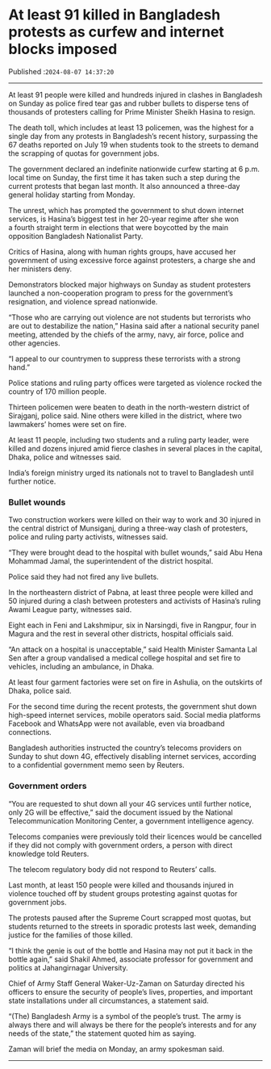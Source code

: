 # At least 91 killed in Bangladesh protests as curfew and internet blocks imposed

Published :`2024-08-07 14:37:20`

---

At least 91 people were killed and hundreds injured in clashes in Bangladesh on Sunday as police fired tear gas and rubber bullets to disperse tens of thousands of protesters calling for Prime Minister Sheikh Hasina to resign.

The death toll, which includes at least 13 policemen, was the highest for a single day from any protests in Bangladesh’s recent history, surpassing the 67 deaths reported on July 19 when students took to the streets to demand the scrapping of quotas for government jobs.

The government declared an indefinite nationwide curfew starting at 6 p.m. local time on Sunday, the first time it has taken such a step during the current protests that began last month. It also announced a three-day general holiday starting from Monday.

The unrest, which has prompted the government to shut down internet services, is Hasina’s biggest test in her 20-year regime after she won a fourth straight term in elections that were boycotted by the main opposition Bangladesh Nationalist Party.

Critics of Hasina, along with human rights groups, have accused her government of using excessive force against protesters, a charge she and her ministers deny.

Demonstrators blocked major highways on Sunday as student protesters launched a non-cooperation program to press for the government’s resignation, and violence spread nationwide.

“Those who are carrying out violence are not students but terrorists who are out to destabilize the nation,” Hasina said after a national security panel meeting, attended by the chiefs of the army, navy, air force, police and other agencies.

“I appeal to our countrymen to suppress these terrorists with a strong hand.”

Police stations and ruling party offices were targeted as violence rocked the country of 170 million people.

Thirteen policemen were beaten to death in the north-western district of Sirajganj, police said. Nine others were killed in the district, where two lawmakers’ homes were set on fire.

At least 11 people, including two students and a ruling party leader, were killed and dozens injured amid fierce clashes in several places in the capital, Dhaka, police and witnesses said.

India’s foreign ministry urged its nationals not to travel to Bangladesh until further notice.

### Bullet wounds

Two construction workers were killed on their way to work and 30 injured in the central district of Munsiganj, during a three-way clash of protesters, police and ruling party activists, witnesses said.

“They were brought dead to the hospital with bullet wounds,” said Abu Hena Mohammad Jamal, the superintendent of the district hospital.

Police said they had not fired any live bullets.

In the northeastern district of Pabna, at least three people were killed and 50 injured during a clash between protesters and activists of Hasina’s ruling Awami League party, witnesses said.

Eight each in Feni and Lakshmipur, six in Narsingdi, five in Rangpur, four in Magura and the rest in several other districts, hospital officials said.

“An attack on a hospital is unacceptable,” said Health Minister Samanta Lal Sen after a group vandalised a medical college hospital and set fire to vehicles, including an ambulance, in Dhaka.

At least four garment factories were set on fire in Ashulia, on the outskirts of Dhaka, police said.

For the second time during the recent protests, the government shut down high-speed internet services, mobile operators said. Social media platforms Facebook and WhatsApp were not available, even via broadband connections.

Bangladesh authorities instructed the country’s telecoms providers on Sunday to shut down 4G, effectively disabling internet services, according to a confidential government memo seen by Reuters.

### Government orders

“You are requested to shut down all your 4G services until further notice, only 2G will be effective,” said the document issued by the National Telecommunication Monitoring Center, a government intelligence agency.

Telecoms companies were previously told their licences would be cancelled if they did not comply with government orders, a person with direct knowledge told Reuters.

The telecom regulatory body did not respond to Reuters’ calls.

Last month, at least 150 people were killed and thousands injured in violence touched off by student groups protesting against quotas for government jobs.

The protests paused after the Supreme Court scrapped most quotas, but students returned to the streets in sporadic protests last week, demanding justice for the families of those killed.

“I think the genie is out of the bottle and Hasina may not put it back in the bottle again,” said Shakil Ahmed, associate professor for government and politics at Jahangirnagar University.

Chief of Army Staff General Waker-Uz-Zaman on Saturday directed his officers to ensure the security of people’s lives, properties, and important state installations under all circumstances, a statement said.

“(The) Bangladesh Army is a symbol of the people’s trust. The army is always there and will always be there for the people’s interests and for any needs of the state,” the statement quoted him as saying.

Zaman will brief the media on Monday, an army spokesman said.

---

